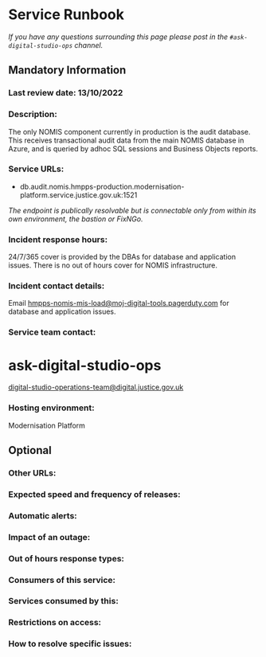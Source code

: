 # Service Runbook

<!-- This is a template that should be populated by the development team when moving to the modernisation platform, but also reviewed and kept up to date.
To ensure that people looking at your runbook can get the information they need quickly, your runbook should be short but clear. Throughout, only use acronyms if you’re confident that someone who has just been woken up at 3am would understand them. -->

_If you have any questions surrounding this page please post in the `#ask-digital-studio-ops` channel._

## Mandatory Information

### **Last review date: 13/10/2022**

<!-- Adding the last date this page was reviewed, with any accompanying information -->

### **Description:**

The only NOMIS component currently in production is the audit database. This receives transactional audit data from the main NOMIS database in Azure, and is queried by adhoc SQL sessions and Business Objects reports.

<!-- A short (less than 50 word) description of what your service does, and who it’s for.-->

### **Service URLs:**

- db.audit.nomis.hmpps-production.modernisation-platform.service.justice.gov.uk:1521

_The endpoint is publically resolvable but is connectable only from within its own environment, the bastion or FixNGo._

<!--  The URL(s) of the service’s production environment, and test environments if possible-->

### **Incident response hours:**

24/7/365 cover is provided by the DBAs for database and application issues. There is no out of hours cover for NOMIS infrastructure.

<!-- When your service receives support for urgent issues. This should be written in a clear, unambiguous way. For example: 24/7/365, Office hours, usually 9am-6pm on working days, or 7am-10pm, 365 days a year. -->

### **Incident contact details:**

Email <hmpps-nomis-mis-load@moj-digital-tools.pagerduty.com> for database and application issues.

<!-- How people can raise an urgent issue with your service. This must not be the email address or phone number of an individual on your team, it should be a shared email address, phone number, or website that allows someone with an urgent issue to raise it quickly. -->

### **Service team contact:**

# ask-digital-studio-ops

<digital-studio-operations-team@digital.justice.gov.uk>

<!-- How people with non-urgent issues or questions can get in touch with your team. As with incident contact details, this must not be the email address or phone number of an individual on the team, it should be a shared email address or a ticket tracking system.-->

### **Hosting environment:**

Modernisation Platform

<!-- If your service is hosted on another MOJ team’s infrastructure, link to their runbook. If your service has another arrangement or runs its own infrastructure, you should list the supplier of that infrastructure (ideally linking to your account’s login page) and describe, simply and briefly, how to raise an issue with them. -->

## Optional

### **Other URLs:**

<!--  If you can, provide links to the service’s monitoring dashboard(s), health checks, documentation (ideally describing how to run/work with the service), and main GitHub repository. -->

### **Expected speed and frequency of releases:**

<!-- How often are you able to release changes to your service, and how long do those changes take? -->

### **Automatic alerts:**

<!-- List, briefly, problems (or types of problem) that will automatically alert your team when they occur. -->

### **Impact of an outage:**

<!-- A short description of the risks if your service is down for an extended period of time. -->

### **Out of hours response types:**

<!-- Describe how incidents that page a person on call are responded to. How long are out-of-hours responders expected to spend trying to resolve issues before they stop working, put the service into maintenance mode, and hand the issue to in-hours support? -->

### **Consumers of this service:**

<!-- List which other services (with links to their runbooks) rely on this service. If your service is considered a platform, these may be too numerous to reasonably list. -->

### **Services consumed by this:**

<!-- List which other services (with links to their runbooks) this service relies on. -->

### **Restrictions on access:**

<!-- Describe any conditions which restrict access to the service, such as if it’s IP-restricted or only accessible from a private network.-->

### **How to resolve specific issues:**

<!-- Describe the steps someone might take to resolve a specific issue or incident, often for use when on call. This may be a large amount of information, so may need to be split out into multiple pages, or link to other documents.-->
